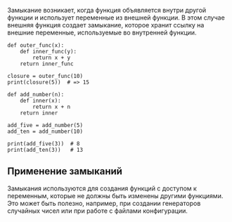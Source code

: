 Замыкание возникает, когда функция объявляется внутри другой функции и использует переменные из внешней функции. В этом случае внешняя функция создает замыкание, которое хранит ссылку на внешние переменные, используемые во внутренней функции.
```
def outer_func(x):
    def inner_func(y):
        return x + y
    return inner_func

closure = outer_func(10)
print(closure(5))  # => 15

def add_number(n):
    def inner(x):
        return x + n
    return inner

add_five = add_number(5)
add_ten = add_number(10)

print(add_five(3))  # 8
print(add_ten(3))   # 13
```

## Применение замыканий

Замыкания используются для создания функций с доступом к переменным, которые не должны быть изменены другими функциями. Это может быть полезно, например, при создании генераторов случайных чисел или при работе с файлами конфигурации.
